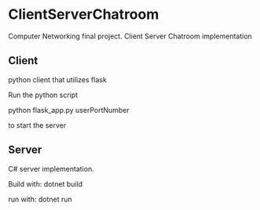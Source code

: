# ClientServerChatroom
Computer Networking final project. Client Server Chatroom implementation

## Client

python client that utilizes flask

Run the python script

python flask_app.py userPortNumber

to start the server

## Server

C# server implementation.

Build with: dotnet build

run with: dotnet run
